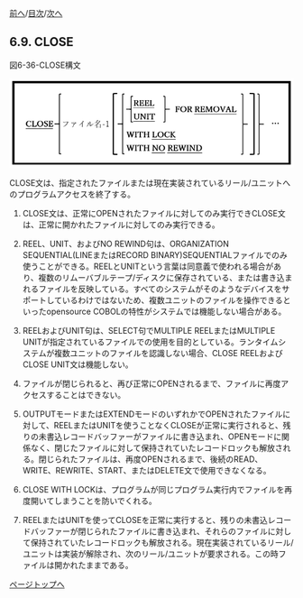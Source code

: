 <!--navi start1-->
[前へ](6-8-2.md)/[目次](https://momoko-yokogawa.github.io/opensourcecobol.github.io/markdown/TOC.html)/[次へ](6-10.md)
<!--navi end1-->
## 6.9. CLOSE

図6-36-CLOSE構文

![alt text](Image/6-36-CLOSE.png)

CLOSE文は、指定されたファイルまたは現在実装されているリール/ユニットへのプログラムアクセスを終了する。

1. CLOSE文は、正常にOPENされたファイルに対してのみ実行できCLOSE文は、正常に開かれたファイルに対してのみ実行できる。

2. REEL、UNIT、およびNO REWIND句は、ORGANIZATION SEQUENTIAL(LINEまたはRECORD BINARY)SEQUENTIALファイルでのみ使うことができる。REELとUNITという言葉は同意義で使われる場合があり、複数のリムーバブルテープ/ディスクに保存されている、または書き込まれるファイルを反映している。すべてのシステムがそのようなデバイスをサポートしているわけではないため、複数ユニットのファイルを操作できるといったopensource COBOLの特性がシステムでは機能しない場合がある。

3. REELおよびUNIT句は、SELECT句でMULTIPLE REELまたはMULTIPLE UNITが指定されているファイルでの使用を目的としている。ランタイムシステムが複数ユニットのファイルを認識しない場合、CLOSE REELおよびCLOSE UNIT文は機能しない。

4. ファイルが閉じられると、再び正常にOPENされるまで、ファイルに再度アクセスすることはできない。

5. OUTPUTモードまたはEXTENDモードのいずれかでOPENされたファイルに対して、REELまたはUNITを使うことなくCLOSEが正常に実行されると、残りの未書込レコードバッファーがファイルに書き込まれ、OPENモードに関係なく、閉じたファイルに対して保持されていたレコードロックも解放される。閉じられたファイルは、再度OPENされるまで、後続のREAD、WRITE、REWRITE、START、またはDELETE文で使用できなくなる。

6. CLOSE WITH LOCKは、プログラムが同じプログラム実行内でファイルを再度開いてしまうことを防いでくれる。

7. REELまたはUNITを使ってCLOSEを正常に実行すると、残りの未書込レコードバッファーが閉じられたファイルに書き込まれ、それらのファイルに対して保持されていたレコードロックも解放される。現在実装されているリール/ユニットは実装が解除され、次のリール/ユニットが要求される。この時ファイルは開かれたままである。

<!--navi start2-->

[ページトップへ](6-9.md)
<!--navi end2-->
